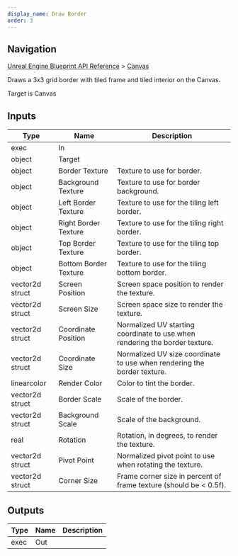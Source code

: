 ```yaml
---
display_name: Draw Border
order: 3
---
```

## Navigation

[Unreal Engine Blueprint API Reference](https://dev.epicgames.com/documentation/en-us/unreal-engine/BlueprintAPI) > [Canvas](https://dev.epicgames.com/documentation/en-us/unreal-engine/BlueprintAPI/Canvas)

Draws a 3x3 grid border with tiled frame and tiled interior on the Canvas.

Target is Canvas

## Inputs

| Type | Name | Description |
| --- | --- | --- |
| exec | In |  |
| object | Target |  |
| object | Border Texture | Texture to use for border. |
| object | Background Texture | Texture to use for border background. |
| object | Left Border Texture | Texture to use for the tiling left border. |
| object | Right Border Texture | Texture to use for the tiling right border. |
| object | Top Border Texture | Texture to use for the tiling top border. |
| object | Bottom Border Texture | Texture to use for the tiling bottom border. |
| vector2d struct | Screen Position | Screen space position to render the texture. |
| vector2d struct | Screen Size | Screen space size to render the texture. |
| vector2d struct | Coordinate Position | Normalized UV starting coordinate to use when rendering the border texture. |
| vector2d struct | Coordinate Size | Normalized UV size coordinate to use when rendering the border texture. |
| linearcolor | Render Color | Color to tint the border. |
| vector2d struct | Border Scale | Scale of the border. |
| vector2d struct | Background Scale | Scale of the background. |
| real | Rotation | Rotation, in degrees, to render the texture. |
| vector2d struct | Pivot Point | Normalized pivot point to use when rotating the texture. |
| vector2d struct | Corner Size | Frame corner size in percent of frame texture (should be \< 0.5f). |

## Outputs

| Type | Name | Description |
| --- | --- | --- |
| exec | Out |  |
